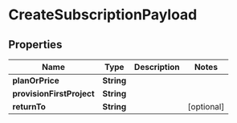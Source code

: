 

# CreateSubscriptionPayload


## Properties

Name | Type | Description | Notes
------------ | ------------- | ------------- | -------------
**planOrPrice** | **String** |  | 
**provisionFirstProject** | **String** |  | 
**returnTo** | **String** |  |  [optional]



